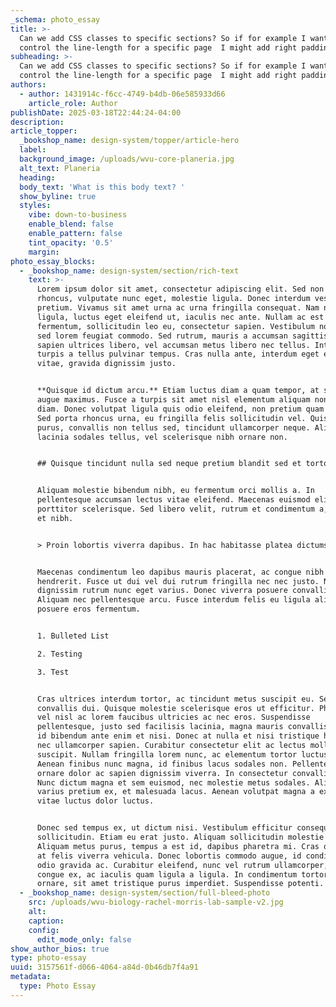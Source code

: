 ```yaml
---
_schema: photo_essay
title: >-
  Can we add CSS classes to specific sections? So if for example I want to
  control the line-length for a specific page  I might add right padding. 
subheading: >-
  Can we add CSS classes to specific sections? So if for example I want to
  control the line-length for a specific page  I might add right padding. 
authors:
  - author: 1431914c-f6cc-4749-b4db-06e585933d66
    article_role: Author
publishDate: 2025-03-18T22:44:24-04:00
description:
article_topper:
  _bookshop_name: design-system/topper/article-hero
  label:
  background_image: /uploads/wvu-core-planeria.jpg
  alt_text: Planeria
  heading:
  body_text: 'What is this body text? '
  show_byline: true
  styles:
    vibe: down-to-business
    enable_blend: false
    enable_pattern: false
    tint_opacity: '0.5'
    margin:
photo_essay_blocks:
  - _bookshop_name: design-system/section/rich-text
    text: >-
      Lorem ipsum dolor sit amet, consectetur adipiscing elit. Sed non nunc
      rhoncus, vulputate nunc eget, molestie ligula. Donec interdum vestibulum
      pretium. Vivamus sit amet urna ac urna fringilla consequat. Nam nunc
      ligula, luctus eget eleifend ut, iaculis nec ante. Nullam ac est
      fermentum, sollicitudin leo eu, consectetur sapien. Vestibulum non tortor
      sed lorem feugiat commodo. Sed rutrum, mauris a accumsan sagittis, mi
      sapien ultrices libero, vel accumsan metus libero nec tellus. Integer at
      turpis a tellus pulvinar tempus. Cras nulla ante, interdum eget enim
      vitae, gravida dignissim justo.


      **Quisque id dictum arcu.** Etiam luctus diam a quam tempor, at sodales
      augue maximus. Fusce a turpis sit amet nisl elementum aliquam non non
      diam. Donec volutpat ligula quis odio eleifend, non pretium quam porta.
      Sed porta rhoncus urna, eu fringilla felis sollicitudin vel. Quisque erat
      purus, convallis non tellus sed, tincidunt ullamcorper neque. Aliquam
      lacinia sodales tellus, vel scelerisque nibh ornare non.


      ## Quisque tincidunt nulla sed neque pretium blandit sed et tortor.


      Aliquam molestie bibendum nibh, eu fermentum orci mollis a. In
      pellentesque accumsan lectus vitae eleifend. Maecenas euismod elit eget mi
      porttitor scelerisque. Sed libero velit, rutrum et condimentum a, molestie
      et nibh.


      > Proin lobortis viverra dapibus. In hac habitasse platea dictumst.


      Maecenas condimentum leo dapibus mauris placerat, ac congue nibh
      hendrerit. Fusce ut dui vel dui rutrum fringilla nec nec justo. Nullam
      dignissim rutrum nunc eget varius. Donec viverra posuere convallis.
      Aliquam nec pellentesque arcu. Fusce interdum felis eu ligula aliquam, vel
      posuere eros fermentum.


      1. Bulleted List

      2. Testing

      3. Test


      Cras ultrices interdum tortor, ac tincidunt metus suscipit eu. Sed ut
      convallis dui. Quisque molestie scelerisque eros ut efficitur. Phasellus
      vel nisl ac lorem faucibus ultricies ac nec eros. Suspendisse
      pellentesque, justo sed facilisis lacinia, magna mauris convallis lacus,
      id bibendum ante enim et nisi. Donec at nulla et nisi tristique hendrerit
      nec ullamcorper sapien. Curabitur consectetur elit ac lectus mollis
      suscipit. Nullam fringilla lorem nunc, ac elementum tortor luctus a.
      Aenean finibus nunc magna, id finibus lacus sodales non. Pellentesque
      ornare dolor ac sapien dignissim viverra. In consectetur convallis dui.
      Nunc dictum magna et sem euismod, nec molestie metus sodales. Aliquam
      varius pretium ex, et malesuada lacus. Aenean volutpat magna a ex iaculis,
      vitae luctus dolor luctus.


      Donec sed tempus ex, ut dictum nisi. Vestibulum efficitur consequat
      sollicitudin. Etiam eu erat justo. Aliquam sollicitudin molestie gravida.
      Aliquam metus purus, tempus a est id, dapibus pharetra mi. Cras ornare sem
      at felis viverra vehicula. Donec lobortis commodo augue, id condimentum
      odio gravida ac. Curabitur eleifend, nunc vel rutrum ullamcorper, erat est
      congue ex, ac iaculis quam ligula a ligula. In condimentum tortor in justo
      ornare, sit amet tristique purus imperdiet. Suspendisse potenti.
  - _bookshop_name: design-system/section/full-bleed-photo
    src: /uploads/wvu-biology-rachel-morris-lab-sample-v2.jpg
    alt:
    caption:
    config:
      edit_mode_only: false
show_author_bios: true
type: photo-essay
uuid: 3157561f-d066-4064-a84d-0b46db7f4a91
metadata:
  type: Photo Essay
---
```

